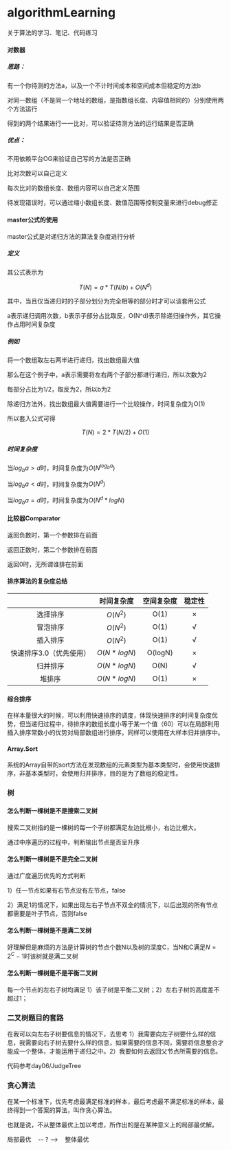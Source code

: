 # algorithmLearning

关于算法的学习、笔记、代码练习

#### 对数器

##### 思路：

 有一个你待测的方法a，以及一个不计时间成本和空间成本但稳定的方法b

对同一数组（不是同一个地址的数组，是指数组长度、内容值相同的）分别使用两个方法运行

得到的两个结果进行一一比对，可以验证待测方法的运行结果是否正确

##### 优点：

不用依赖平台OG来验证自己写的方法是否正确

比对次数可以自己定义

每次比对的数组长度、数组内容可以自己定义范围

待发现错误时，可以通过缩小数组长度、数值范围等控制变量来进行debug修正

#### master公式的使用

master公式是对递归方法的算法复杂度进行分析

##### 定义

其公式表示为

$$
T(N)=a*T(N/b)+O(N^d)
$$

其中，当且仅当递归时的子部分划分为完全相等的部分时才可以该套用公式

a表示递归调用次数，b表示子部分占比取反，O(N^d)表示除递归操作外，其它操作占用时间复杂度

##### 例如

将一个数组取左右两半进行递归，找出数组最大值

那么在这个例子中，a表示需要将左右两个子部分都进行递归，所以次数为2

每部分占比为1/2，取反为2，所以b为2

除递归方法外，找出数组最大值需要进行一个比较操作，时间复杂度为O(1)

所以套入公式可得

$$
T(N)=2*T(N/2)+O(1)
$$

##### 时间复杂度

当$log_ba > d$时，时间复杂度为$O(N^{log_ba})$

当$log_ba < d$时，时间复杂度为$O(N^d)$

当$log_ba = d$时，时间复杂度为$O(N^d*logN)$

#### 比较器Comparator

返回负数时，第一个参数排在前面

返回正数时，第二个参数排在前面

返回0时，无所谓谁排在前面

#### 排序算法的复杂度总结

|               | 时间复杂度       | 空间复杂度   | 稳定性 |
|:-------------:|:-----------:|:-------:|:---:|
| 选择排序          | $O(N^2)$    | O(1)    | ×   |
| 冒泡排序          | $O(N^2)$    | O(1)    | √   |
| 插入排序          | $O(N^2)$    | O(1)    | √   |
| 快速排序3.0（优先使用） | $O(N*logN)$ | O(logN) | ×   |
| 归并排序          | $O(N*logN)$ | O(N)    | √   |
| 堆排序           | $O(N*logN)$ | O(1)    | ×   |

#### 综合排序

在样本量很大的时候，可以利用快速排序的调度，体现快速排序的时间复杂度优势，但当递归过程中，待排序的数组长度小等于某一个值（60）可以在局部利用插入排序常数小的优势对局部数组进行排序。同样可以使用在大样本归并排序中。

#### Array.Sort

系统的Array自带的sort方法在发现数组的元素类型为基本类型时，会使用快速排序，非基本类型时，会使用归并排序，目的是为了数组的稳定性。

### 树

#### 怎么判断一棵树是不是搜索二叉树

搜索二叉树指的是一棵树的每一个子树都满足左边比根小，右边比根大。

通过中序遍历的过程中，判断输出节点是否呈升序

#### 怎么判断一棵树是不是完全二叉树

通过广度遍历优先的方式判断

1）任一节点如果有右节点没有左节点，false

2）满足1的情况下，如果出现左右子节点不双全的情况下，以后出现的所有节点都需要是叶子节点，否则false

#### 怎么判断一棵树是不是满二叉树

好理解但是麻烦的方法是计算树的节点个数N以及树的深度C，当N和C满足$N=2^C-1$时该树就是满二叉树

#### 怎么判断一棵树是不是平衡二叉树

每一个节点的左右子树均满足 1）该子树是平衡二叉树；2）左右子树的高度差不超过1；

### 二叉树题目的套路

在我可以向左右子树要信息的情况下，去思考 1）我需要向左子树要什么样的信息，我需要向右子树去要什么样的信息，如果需要的信息不同，需要将信息整合才能成一个整体，才能运用于递归之中。2）我要如何去返回父节点所需要的信息。

代码参考day06/JudgeTree

### 贪心算法

在某一个标准下，优先考虑最满足标准的样本，最后考虑最不满足标准的样本，最终得到一个答案的算法，叫作贪心算法。

也就是说，不从整体最优上加以考虑，所作出的是在某种意义上的局部最优解。

局部最优    -- ? -->    整体最优
